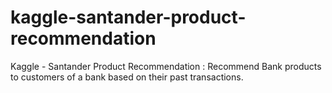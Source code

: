 # kaggle-santander-product-recommendation
Kaggle - Santander Product Recommendation : Recommend Bank products to customers of a bank based on their past transactions.
